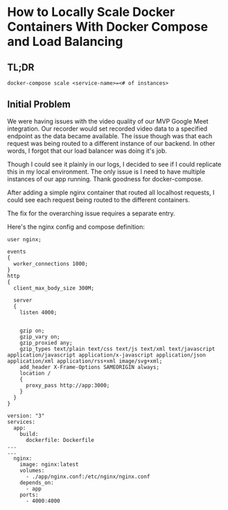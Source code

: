 # How to Locally Scale Docker Containers With Docker Compose and Load Balancing

## TL;DR
```
docker-compose scale <service-name>=<# of instances>
```

## Initial Problem
We were having issues with the video quality of our MVP Google Meet integration.
Our recorder would set recorded video data to a specified endpoint as the data
became available. The issue though was that each request was being routed to a
different instance of our backend. In other words, I forgot that our load
balancer was doing it's job. 

Though I could see it plainly in our logs, I decided to see if I could replicate
this in my local environment. The only issue is I need to have multiple
instances of our app running. Thank goodness for docker-compose.

After adding a simple nginx container that routed all localhost requests, I
could see each request being routed to the different containers.

The fix for the overarching issue requires a separate entry.

Here's the nginx config and compose definition:

```
user nginx;

events
{
  worker_connections 1000;
}
http
{
  client_max_body_size 300M;

  server
  {
    listen 4000;


    gzip on;
    gzip_vary on;
    gzip_proxied any;
    gzip_types text/plain text/css text/js text/xml text/javascript application/javascript application/x-javascript application/json application/xml application/rss+xml image/svg+xml;
    add_header X-Frame-Options SAMEORIGIN always;
    location /
    {
      proxy_pass http://app:3000;
    }
  }
}
```

```
version: "3"
services:
  app:
    build:
      dockerfile: Dockerfile
...
...
  nginx:
    image: nginx:latest
    volumes:
      - ./app/nginx.conf:/etc/nginx/nginx.conf
    depends_on:
      - app
    ports:
      - 4000:4000
```

